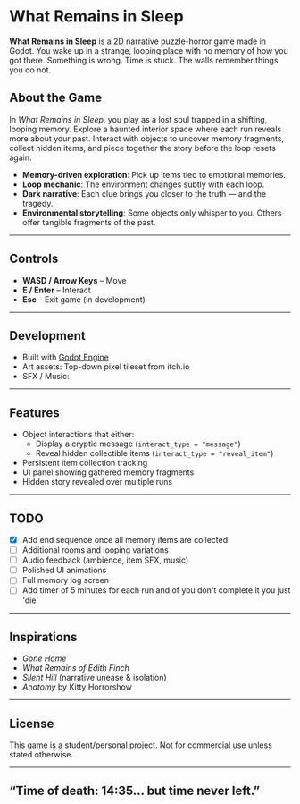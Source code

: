 # What Remains in Sleep

**What Remains in Sleep** is a 2D narrative puzzle-horror game made in Godot. You wake up in a strange, looping place with no memory of how you got there. Something is wrong. Time is stuck. The walls remember things you do not.

## About the Game

In *What Remains in Sleep*, you play as a lost soul trapped in a shifting, looping memory. Explore a haunted interior space where each run reveals more about your past. Interact with objects to uncover memory fragments, collect hidden items, and piece together the story before the loop resets again.

- **Memory-driven exploration**: Pick up items tied to emotional memories.
- **Loop mechanic**: The environment changes subtly with each loop.
- **Dark narrative**: Each clue brings you closer to the truth — and the tragedy.
- **Environmental storytelling**: Some objects only whisper to you. Others offer tangible fragments of the past.

---

## Controls

- **WASD / Arrow Keys** – Move
- **E / Enter** – Interact
- **Esc** – Exit game (in development)

---

## Development

- Built with [Godot Engine](https://godotengine.org/)  
- Art assets: Top-down pixel tileset from itch.io 
- SFX / Music: 

---

## Features

- Object interactions that either:
  - Display a cryptic message (`interact_type = "message"`)
  - Reveal hidden collectible items (`interact_type = "reveal_item"`)
- Persistent item collection tracking
- UI panel showing gathered memory fragments
- Hidden story revealed over multiple runs

---

## TODO

- [x] Add end sequence once all memory items are collected
- [ ] Additional rooms and looping variations
- [ ] Audio feedback (ambience, item SFX, music)
- [ ] Polished UI animations
- [ ] Full memory log screen
- [ ] Add timer of 5 minutes for each run and of you don't complete it you just 'die'

---

## Inspirations

- *Gone Home*
- *What Remains of Edith Finch*
- *Silent Hill* (narrative unease & isolation)
- *Anatomy* by Kitty Horrorshow

---

## License

This game is a student/personal project. Not for commercial use unless stated otherwise.

---

## “Time of death: 14:35... but time never left.”

